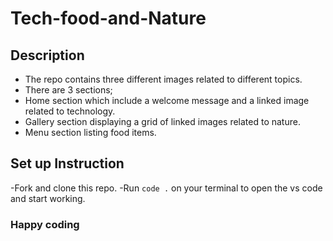 # Tech-food-and-Nature
## Description
- The repo contains three different images related to different topics.
- There are 3 sections;
- Home section which include a welcome message and a linked image related to technology.
- Gallery section displaying a grid of linked images related to nature.
- Menu section listing food items.
## Set up Instruction
-Fork and clone this repo.
-Run ```code .``` on your terminal to open the vs code and start working.

### Happy coding

